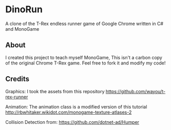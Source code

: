 # DinoRun
A clone of the T-Rex endless runner game of Google Chrome written in C# and MonoGame

About
------
I created this project to teach myself MonoGame, This isn't a carbon copy of the original Chrome T-Rex game. Feel free to fork it
and modify my code!

Credits
-------
Graphics:
I took the assets from this repository https://github.com/wayou/t-rex-runner

Animation:
The animation class is a modified version of this tutorial http://rbwhitaker.wikidot.com/monogame-texture-atlases-2

Collision Detection from: https://github.com/dotnet-ad/Humper
